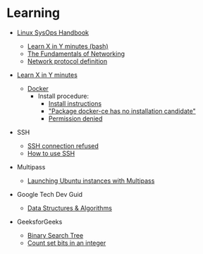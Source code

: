 # Learning

- [Linux SysOps Handbook](https://abarrak.gitbook.io/linux-sysops-handbook)
  - [Learn X in Y minutes (bash)](https://learnxinyminutes.com/docs/bash/)
  - [The Fundamentals of Networking](https://www.ibm.com/cloud/learn/networking-a-complete-guide)
  - [Network protocol definition](https://www.cloudflare.com/learning/network-layer/what-is-a-protocol/)

- [Learn X in Y minutes](https://learnxinyminutes.com/)
  - [Docker](https://learnxinyminutes.com/docs/docker/)
    - Install procedure:
      - [Install instructions](https://docs.docker.com/engine/install/ubuntu/)
      - ["Package docker-ce has no installation candidate"](https://askubuntu.com/questions/1030179/package-docker-ce-has-no-installation-candidate-in-18-04)
      - [Permission denied](https://www.digitalocean.com/community/questions/how-to-fix-docker-got-permission-denied-while-trying-to-connect-to-the-docker-daemon-socket)

- SSH
  - [SSH connection refused](https://phoenixnap.com/kb/ssh-connection-refused)
  - [How to use SSH](https://phoenixnap.com/kb/ssh-to-connect-to-remote-server-linux-or-windows#htoc-how-to-install-an-openssh-server)

- Multipass
  - [Launching Ubuntu instances with Multipass](https://www.youtube.com/watch?v=Z91l6ZdQjhI)

- Google Tech Dev Guid
  - [Data Structures & Algorithms](https://techdevguide.withgoogle.com/paths/data-structures-and-algorithms/)

- GeeksforGeeks
  - [Binary Search Tree](https://www.geeksforgeeks.org/binary-search-tree-data-structure/)
  - [Count set bits in an integer](https://www.geeksforgeeks.org/count-set-bits-in-an-integer/)